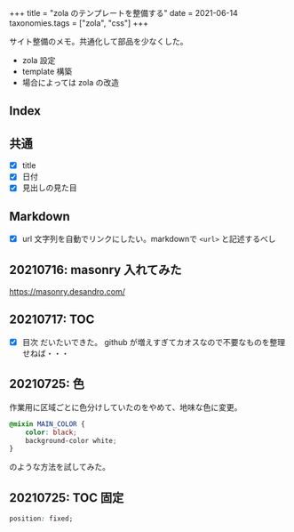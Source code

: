 +++
title = "zola のテンプレートを整備する"
date = 2021-06-14
taxonomies.tags = ["zola", "css"]
+++

サイト整備のメモ。共通化して部品を少なくした。

* zola 設定
* template 構築
* 場合によっては zola の改造

## Index

## 共通

* [x] title
* [x] 日付
* [x] 見出しの見た目

## Markdown

* [x] url 文字列を自動でリンクにしたい。markdownで `<url>` と記述するべし

## 20210716: masonry 入れてみた

<https://masonry.desandro.com/>

## 20210717: TOC

* [x] 目次
だいたいできた。
github が増えすぎてカオスなので不要なものを整理せねば・・・

## 20210725: 色

作業用に区域ごとに色分けしていたのをやめて、地味な色に変更。

```scss
@mixin MAIN_COLOR {
    color: black;
    background-color white;
}
```

のような方法を試してみた。

## 20210725: TOC 固定

```css
position: fixed;
```
